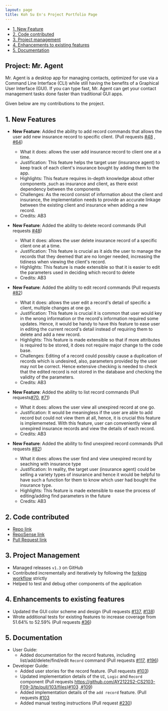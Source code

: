 ```yaml
---
layout: page
title: Koh Su En's Project Portfolio Page
---
```


- [1. New Feature](#NewFeature)
- [2. Code contributed](#Codecontributed)
- [3. Project management](#Projectmanagement)
- [4. Enhancements to existing features](#Enhancement)
- [5. Documentation](#Documentation)

## Project: Mr. Agent

Mr. Agent is a desktop app for managing contacts, optimized for use via a Command Line Interface (CLI) while still having the benefits of a Graphical User Interface (GUI). If you can type fast, Mr. Agent can get your contact management tasks done faster than traditional GUI apps.

Given below are my contributions to the project.

## <a id="NewFeature"></a>**1. New Features**
* **New Feature**: Added the ability to add record commands that allows the user add new insurance record to specific client. (Pull requests [\#48](https://github.com/AY2122S2-CS2103-F09-3/tp/pull/48/files) , [\#64](https://github.com/AY2122S2-CS2103-F09-3/tp/pull/64/files))
  * What it does: allows the user add insurance record to client one at a time. 
  * Justification: This feature helps the target user (insurance agent) to keep track of each client's insurance bought by adding them to the app.
  * Highlights: This feature requires in-depth knowledge about other components ,such as insurance and client, as there exist dependency between the components
  * Challenges: As the record consist of information about the client and insurance, the implementation needs to provide an accurate linkage between the existing client and insurance when adding a new record.
  * Credits: AB3

* **New Feature**: Added the ability to delete record commands 
  (Pull requests [\#48](https://github.com/AY2122S2-CS2103-F09-3/tp/pull/48/files))
  * What it does: allows the user delete insurance record of a specific client one at a time.
  * Justification: This feature is crucial as it aids the user to manage the records that they deemed that are no longer needed, increasing the tidiness when viewing the client's record.
  * Highlights: This feature is made extensible so that it is easier to edit the parameters used in deciding which record to delete
  * Credits: AB3
  
* **New Feature**: Added the ability to edit record commands (Pull requests [\#82](https://github.com/AY2122S2-CS2103-F09-3/tp/pull/82/files))
  * What it does: allows the user edit a record's detail of specific a client, multiple changes at one go.
  * Justification: This feature is crucial it is common that user would key in the wrong information or the record's information required some updates. Hence, it would be handy to have this feature to ease user in editing the current record's detail instead of requiring them to delete and add a new record.
  * Highlights: This feature is made extensible so that if more attributes is required to be stored, it does not require major change to the code base.
  * Challenges: Editing of a record could possibly cause a duplication of records which is undesired, also, parameters provided by the user may not be correct. 
    Hence extensive checking is needed to check that the edited record is not stored in the database and checking the validity of the parameters.
  * Credits: AB3
  
* **New Feature**: Added the ability to list record commands (Pull requests[\#70](https://github.com/AY2122S2-CS2103-F09-3/tp/pull/70), [\#71](https://github.com/AY2122S2-CS2103-F09-3/tp/pull/71))
  * What it does: allows the user view all unexpired record at one go.
  * Justification: It would be meaningless if the user are able to add record but could not view them at all, hence, it is crucial this feature is implememeted. With this feature, user can conveniently view all unexpired insurance records and view the details of each record.
  * Credits: AB3

* **New Feature**: Added the ability to find unexpired record commands (Pull requests [\#82](https://github.com/AY2122S2-CS2103-F09-3/tp/pull/82/files))
  * What it does: allows the user find and view unexpired record by seaching with insurance type
  * Justification: In reality, the target user (insurance agent) could be selling a variety types of insurance and hence it would be helpful to have such a function for them to know which user had bought the insurance type.
  * Highlights: This feature is made extensible to ease the process of editing/adding find parameters in the future
  * Credits: AB3

## <a id="Codecontributed"></a>**2. Code contributed**
* [Repo link](https://github.com/seksek13/tp)
* [RepoSense link](https://nus-cs2103-ay2122s2.github.io/tp-dashboard/?search=seksek13&sort=groupTitle&sortWithin=title&timeframe=commit&mergegroup=&groupSelect=groupByRepos&breakdown=true&checkedFileTypes=docs~functional-code~test-code~other)
* [Pull Request link](https://github.com/AY2122S2-CS2103-F09-3/tp/pulls?q=is%3Apr+is%3Aclosed+author%3Aseksek13)

## <a id="Projectmanagement"></a>**3. Project Management**
  * Managed releases `v1.3` on GitHub
  * Contributed incrementally and iteratively by following the [forking workflow](https://nus-cs2103-ay2122s2.github.io/website/se-book-adapted/chapters/revisionControl.html#forking-flow) strictly
  * Helped to test and debug other components of the application

## <a id="Enhancement"></a>**4. Enhancements to existing features**
  * Updated the GUI color scheme and design (Pull requests [\#137](https://github.com/AY2122S2-CS2103-F09-3/tp/pull/137), [\#138](https://github.com/AY2122S2-CS2103-F09-3/tp/pull/138))
  * Wrote additional tests for existing features to increase coverage from 51.64% to 52.59% (Pull requests [\#36](https://github.com/AY2122S2-CS2103-F09-3/tp/pull/99))

## <a id="Documentation"></a>**5. Documentation**
  * User Guide:
    * Added documentation for the record features, including list/add/delete/find/edit `Record` command (Pull requests [\#117](https://github.com/AY2122S2-CS2103-F09-3/tp/pull/117), [\#196](https://github.com/AY2122S2-CS2103-F09-3/tp/pull/196))
  * Developer Guide:
      * Added user stories for the record feature. (Pull requests [\#103](https://github.com/AY2122S2-CS2103-F09-3/tp/pull/103/files))
      * Updated implementation details of the `UI`, `Logic` and `Record` component (Pull requests https://github.com/AY2122S2-CS2103-F09-3/tp/pull/103/files)[\#103](https://github.com/AY2122S2-CS2103-F09-3/tp/pull/103/files) ,[\#109](https://github.com/AY2122S2-CS2103-F09-3/tp/pull/109/files))
      * Added implementation details of the `add record` feature. (Pull requests [\#103]()
      * Added manual testing instructions (Pull request [\#230](https://github.com/AY2122S2-CS2103-F09-3/tp/pull/230))

